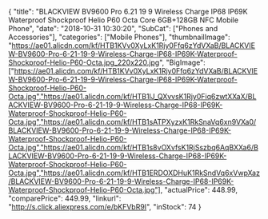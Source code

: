 {
	"title": "BLACKVIEW BV9600 Pro  6.21  19 9 Wireless Charge IP68 IP69K Waterproof Shockproof Helio P60 Octa Core 6GB+128GB NFC Mobile Phone",
	"date": "2018-10-31 10:30:20",
	"SubCat": ["Phones and Accessories"],
	"categories": ["Mobile Phones"],
	"thumbnailImage": "https://ae01.alicdn.com/kf/HTB1KVv0XyLxK1Rjy0Ffq6zYdVXaB/BLACKVIEW-BV9600-Pro-6-21-19-9-Wireless-Charge-IP68-IP69K-Waterproof-Shockproof-Helio-P60-Octa.jpg_220x220.jpg",
	"BigImage": ["https://ae01.alicdn.com/kf/HTB1KVv0XyLxK1Rjy0Ffq6zYdVXaB/BLACKVIEW-BV9600-Pro-6-21-19-9-Wireless-Charge-IP68-IP69K-Waterproof-Shockproof-Helio-P60-Octa.jpg","https://ae01.alicdn.com/kf/HTB1lJ_QXvvsK1Rjy0Fiq6zwtXXaX/BLACKVIEW-BV9600-Pro-6-21-19-9-Wireless-Charge-IP68-IP69K-Waterproof-Shockproof-Helio-P60-Octa.jpg","https://ae01.alicdn.com/kf/HTB1sATPXyzxK1RkSnaVq6xn9VXa0/BLACKVIEW-BV9600-Pro-6-21-19-9-Wireless-Charge-IP68-IP69K-Waterproof-Shockproof-Helio-P60-Octa.jpg","https://ae01.alicdn.com/kf/HTB1s8vOXvfsK1RjSszbq6AqBXXa6/BLACKVIEW-BV9600-Pro-6-21-19-9-Wireless-Charge-IP68-IP69K-Waterproof-Shockproof-Helio-P60-Octa.jpg","https://ae01.alicdn.com/kf/HTB1ERDOXDHuK1RkSndVq6xVwpXaz/BLACKVIEW-BV9600-Pro-6-21-19-9-Wireless-Charge-IP68-IP69K-Waterproof-Shockproof-Helio-P60-Octa.jpg"],
	"actualPrice": 448.99,
	"comparePrice": 449.99,
	"linkurl": "http://s.click.aliexpress.com/e/bKFVbR9I",
	"inStock": 74
}
